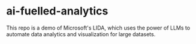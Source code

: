 # ai-fuelled-analytics
This repo is a demo of Microsoft's LIDA, which uses the power of LLMs to automate data analytics and visualization for large datasets.
